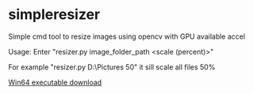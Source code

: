 # simpleresizer
Simple cmd tool to resize images using opencv with GPU available accel

Usage:
Enter "resizer.py image_folder_path <scale (percent)>"

For example "resizer.py D:\Pictures 50" it sill scale all files 50%

[Win64 executable download](https://github.com/SK-Hardwired/simpleresizer/raw/master/dist/resizer.exe)
